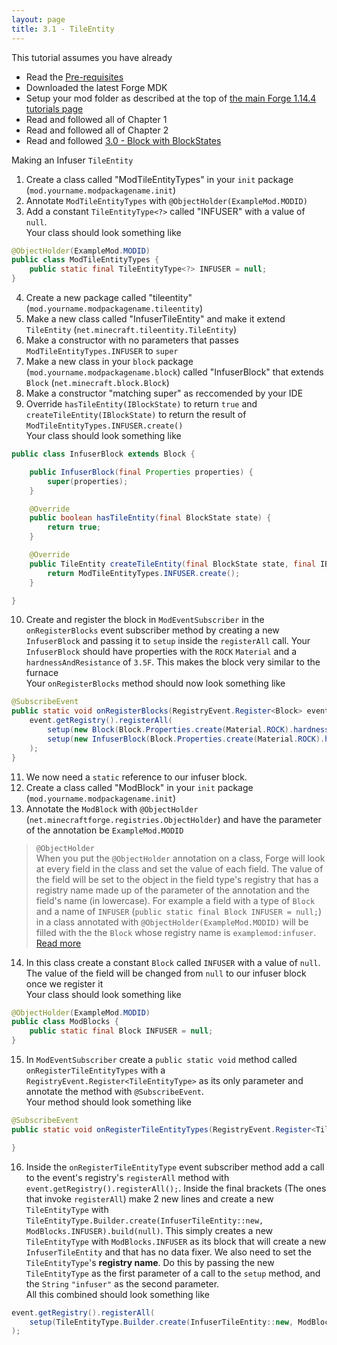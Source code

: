 ```yaml
---
layout: page
title: 3.1 - TileEntity
---
```

This tutorial assumes you have already
- Read the [Pre-requisites](/tutorials/Pre-requisites)
- Downloaded the latest Forge MDK
- Setup your mod folder as described at the top of [the main Forge 1.14.4 tutorials page](/tutorials/1.14.4/forge/)
- Read and followed all of Chapter 1
- Read and followed all of Chapter 2
- Read and followed [3.0 - Block with BlockStates](../3.0-block-with-blockstates/)

Making an Infuser `TileEntity`

1. Create a class called "ModTileEntityTypes" in your `init` package (`mod.yourname.modpackagename.init`)
2. Annotate `ModTileEntityTypes` with `@ObjectHolder(ExampleMod.MODID)`
3. Add a constant `TileEntityType<?>` called "INFUSER" with a value of `null`.  
Your class should look something like
```java
@ObjectHolder(ExampleMod.MODID)
public class ModTileEntityTypes {
	public static final TileEntityType<?> INFUSER = null;
}
```

4. Create a new package called "tileentity" (`mod.yourname.modpackagename.tileentity`)
5. Make a new class called "InfuserTileEntity" and make it extend `TileEntity` (`net.minecraft.tileentity.TileEntity`)
6. Make a constructor with no parameters that passes `ModTileEntityTypes.INFUSER` to `super`
7. Make a new class in your `block` package (`mod.yourname.modpackagename.block`) called "InfuserBlock" that extends `Block` (`net.minecraft.block.Block`)
8. Make a constructor "matching super" as reccomended by your IDE
9. Override `hasTileEntity(IBlockState)` to return `true` and `createTileEntity(IBlockState)` to return the result of `ModTileEntityTypes.INFUSER.create()`  
Your class should look something like
```java
public class InfuserBlock extends Block {

	public InfuserBlock(final Properties properties) {
		super(properties);
	}

	@Override
	public boolean hasTileEntity(final BlockState state) {
		return true;
	}

	@Override
	public TileEntity createTileEntity(final BlockState state, final IBlockReader world) {
		return ModTileEntityTypes.INFUSER.create();
	}

}
```

10. Create and register the block in `ModEventSubscriber` in the `onRegisterBlocks` event subscriber method by creating a new `InfuserBlock` and passing it to `setup` inside the `registerAll` call. Your `InfuserBlock` should have properties with the `ROCK` `Material` and a `hardnessAndResistance` of `3.5F`. This makes the block very similar to the furnace  
Your `onRegisterBlocks` method should now look something like
```java
@SubscribeEvent
public static void onRegisterBlocks(RegistryEvent.Register<Block> event) {
	event.getRegistry().registerAll(
		setup(new Block(Block.Properties.create(Material.ROCK).hardnessAndResistance(3.0F, 3.0F)), "example_ore"),
		setup(new InfuserBlock(Block.Properties.create(Material.ROCK).hardnessAndResistance(3.5F)), "infuser")
	);
}
```

11. We now need a `static` reference to our infuser block.
12. Create a class called "ModBlock" in your `init` package (`mod.yourname.modpackagename.init`)  
13. Annotate the `ModBlock` with `@ObjectHolder` (`net.minecraftforge.registries.ObjectHolder`) and have the parameter of the annotation be `ExampleMod.MODID`  
> `@ObjectHolder`  
> When you put the `@ObjectHolder` annotation on a class, Forge will look at every field in the class and set the value of each field. The value of the field will be set to the object in the field type's registry that has a registry name made up of the parameter of the annotation and the field's name (in lowercase). For example a field with a type of `Block` and a name of `INFUSER` (`public static final Block INFUSER = null;`) in a class annotated with `@ObjectHolder(ExampleMod.MODID)` will be filled with the the `Block` whose registry name is `examplemod:infuser`. [Read more](https://mcforge.readthedocs.io/en/latest/concepts/registries/#injecting-registry-values-into-fields)  
14. In this class create a constant `Block` called `INFUSER` with a value of `null`. The value of the field will be changed from `null` to our infuser block once we register it  
Your class should look something like
```java
@ObjectHolder(ExampleMod.MODID)
public class ModBlocks {
	public static final Block INFUSER = null;
}
```

15. In `ModEventSubscriber` create a `public static void` method called `onRegisterTileEntityTypes` with a `RegistryEvent.Register<TileEntityType>` as its only parameter and annotate the method with `@SubscribeEvent`.  
Your method should look something like
```java
@SubscribeEvent
public static void onRegisterTileEntityTypes(RegistryEvent.Register<TileEntityType> event) {

}
```

16. Inside the `onRegisterTileEntityType` event subscriber method add a call to the event's registry's `registerAll` method with `event.getRegistry().registerAll();`. Inside the final brackets (The ones that invoke `registerAll`) make 2 new lines and create a new `TileEntityType` with `TileEntityType.Builder.create(InfuserTileEntity::new, ModBlocks.INFUSER).build(null)`. This simply creates a new `TileEntityType` with `ModBlocks.INFUSER` as its block that will create a new `InfuserTileEntity` and that has no data fixer. We also need to set the `TileEntityType`'s **registry name**. Do this by passing the new `TileEntityType` as the first parameter of a call to the `setup` method, and the `String` `"infuser"` as the second parameter.  
All this combined should look something like
```java
event.getRegistry().registerAll(
	setup(TileEntityType.Builder.create(InfuserTileEntity::new, ModBlocks.INFUSER).build(null), "infuser")
);
```
